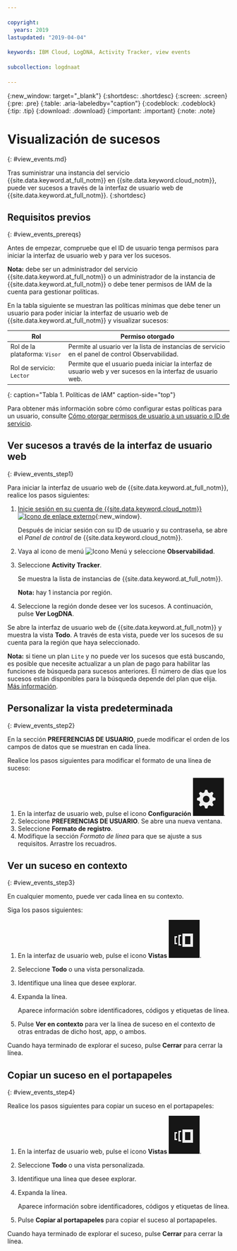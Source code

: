 ```yaml
---

copyright:
  years: 2019
lastupdated: "2019-04-04"

keywords: IBM Cloud, LogDNA, Activity Tracker, view events

subcollection: logdnaat

---
```


{:new_window: target="_blank"}
{:shortdesc: .shortdesc}
{:screen: .screen}
{:pre: .pre}
{:table: .aria-labeledby="caption"}
{:codeblock: .codeblock}
{:tip: .tip}
{:download: .download}
{:important: .important}
{:note: .note}


# Visualización de sucesos
{: #view_events.md}

Tras suministrar una instancia del servicio {{site.data.keyword.at_full_notm}} en
{{site.data.keyword.cloud_notm}}, puede ver sucesos a través de la interfaz de usuario web de
{{site.data.keyword.at_full_notm}}.
{:shortdesc}


## Requisitos previos
{: #view_events_prereqs}

Antes de empezar, compruebe que el ID de usuario tenga permisos para iniciar la interfaz de usuario web y para ver los sucesos. 

**Nota:** debe ser un administrador del servicio {{site.data.keyword.at_full_notm}} o un administrador de la instancia de {{site.data.keyword.at_full_notm}} o debe tener permisos de IAM de la cuenta para gestionar políticas.

En la tabla siguiente se muestran las políticas mínimas que debe tener un usuario para poder iniciar la interfaz de usuario web de {{site.data.keyword.at_full_notm}} y visualizar sucesos:

| Rol                      | Permiso otorgado            |
|---------------------------|-------------------------------|  
| Rol de la plataforma: `Visor`     | Permite al usuario ver la lista de instancias de servicio en el panel de control Observabilidad. |
| Rol de servicio: `Lector`      | Permite que el usuario pueda iniciar la interfaz de usuario web y ver sucesos en la interfaz de usuario web.  |
{: caption="Tabla 1. Políticas de IAM" caption-side="top"} 

Para obtener más información sobre cómo configurar estas políticas para un usuario, consulte
[Cómo otorgar permisos de usuario a un usuario o ID de servicio](/docs/services/Activity-Tracker-with-LogDNA?topic=logdnaat-iam_view_events#iam_view_events).


## Ver sucesos a través de la interfaz de usuario web
{: #view_events_step1}

Para iniciar la interfaz de usuario web de {{site.data.keyword.at_full_notm}}, realice los pasos siguientes:

1. [Inicie sesión en su cuenta de {{site.data.keyword.cloud_notm}} ![Icono de enlace externo](../../icons/launch-glyph.svg "Icono de enlace externo")](https://cloud.ibm.com/login){:new_window}.

	Después de iniciar sesión con su ID de usuario y su contraseña, se abre el *Panel de control* de {{site.data.keyword.cloud_notm}}.

2. Vaya al icono de menú ![Icono Menú](../../icons/icon_hamburger.svg) y seleccione **Observabilidad**. 

3. Seleccione **Activity Tracker**. 

    Se muestra la lista de instancias de {{site.data.keyword.at_full_notm}}.

    **Nota:** hay 1 instancia por región.

4. Seleccione la región donde desee ver los sucesos. A continuación, pulse **Ver LogDNA**.

Se abre la interfaz de usuario web de {{site.data.keyword.at_full_notm}} y muestra la vista **Todo**. A través de esta vista, puede ver los sucesos de su cuenta para la región que haya seleccionado.

**Nota:** si tiene un plan `Lite` y no puede ver los sucesos que está buscando, es posible que necesite actualizar a un plan de pago para habilitar las funciones de búsqueda para sucesos anteriores. El número de días que los sucesos están disponibles para la búsqueda depende del plan que elija. [Más información](/docs/services/Activity-Tracker-with-LogDNA?topic=logdnaat-service_plan#service_plan).


## Personalizar la vista predeterminada
{: #view_events_step2}

En la sección **PREFERENCIAS DE USUARIO**, puede modificar el orden de los campos de datos que se muestran en cada línea.

Realice los pasos siguientes para modificar el formato de una línea de suceso:

1. En la interfaz de usuario web, pulse el icono **Configuración** ![Icono Configuración](images/admin.png "Icono Administración").
2. Seleccione **PREFERENCIAS DE USUARIO**. Se abre una nueva ventana.
3. Seleccione **Formato de registro**.
4. Modifique la sección *Formato de línea* para que se ajuste a sus requisitos. Arrastre los recuadros.




## Ver un suceso en contexto
{: #view_events_step3}

En cualquier momento, puede ver cada línea en su contexto.

Siga los pasos siguientes: 

1. En la interfaz de usuario web, pulse el icono **Vistas** ![Icono Configuración](images/views.png "Icono Configuración").
2. Seleccione **Todo** o una vista personalizada.
3. Identifique una línea que desee explorar.
4. Expanda la línea. 

    Aparece información sobre identificadores, códigos y etiquetas de línea.

5. Pulse **Ver en contexto** para ver la línea de suceso en el contexto de otras entradas de dicho host, app, o ambos.

Cuando haya terminado de explorar el suceso, pulse **Cerrar** para cerrar la línea.




## Copiar un suceso en el portapapeles
{: #view_events_step4}


Realice los pasos siguientes para copiar un suceso en el portapapeles: 

1. En la interfaz de usuario web, pulse el icono **Vistas** ![Icono Configuración](images/views.png "Icono Configuración").
2. Seleccione **Todo** o una vista personalizada.
3. Identifique una línea que desee explorar.
4. Expanda la línea. 

    Aparece información sobre identificadores, códigos y etiquetas de línea.

5. Pulse **Copiar al portapapeles** para copiar el suceso al portapapeles.

Cuando haya terminado de explorar el suceso, pulse **Cerrar** para cerrar la línea.




